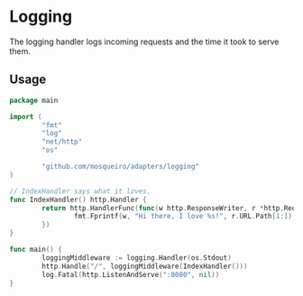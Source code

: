 # Logging

The logging handler logs incoming requests and the time it took to serve them.

## Usage

```go
package main

import (
        "fmt"
        "log"
        "net/http"
        "os"

        "github.com/mosqueiro/adapters/logging"
)

// IndexHandler says what it loves.
func IndexHandler() http.Handler {
        return http.HandlerFunc(func(w http.ResponseWriter, r *http.Request) {
                fmt.Fprintf(w, "Hi there, I love %s!", r.URL.Path[1:])
        })
}

func main() {
        loggingMiddleware := logging.Handler(os.Stdout)
        http.Handle("/", loggingMiddleware(IndexHandler()))
        log.Fatal(http.ListenAndServe(":8080", nil))
}
```
